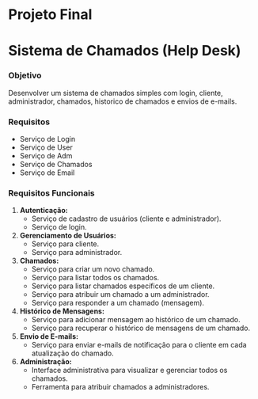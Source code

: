 # Projeto Final

# Sistema de Chamados (Help Desk)

### Objetivo

Desenvolver um sistema de chamados simples com login, cliente, administrador,  chamados, historico de chamados e envios de e-mails.

### **Requisitos**

- Serviço de Login
- Serviço de User
- Serviço de Adm
- Serviço de Chamados
- Serviço de Email

### **Requisitos Funcionais**

1. **Autenticação:**
    - Serviço de cadastro de usuários (cliente e administrador).
    - Serviço de login.
2. **Gerenciamento de Usuários:**
    - Serviço para cliente.
    - Serviço para administrador.
3. **Chamados:**
    - Serviço para criar um novo chamado.
    - Serviço para listar todos os chamados.
    - Serviço para listar chamados específicos de um cliente.
    - Serviço para atribuir um chamado a um administrador.
    - Serviço para responder a um chamado (mensagem).
4. **Histórico de Mensagens:**
    - Serviço para adicionar mensagem ao histórico de um chamado.
    - Serviço para recuperar o histórico de mensagens de um chamado.
5. **Envio de E-mails:**
    - Serviço para enviar e-mails de notificação para o cliente em cada atualização do chamado.
6. **Administração:**
    - Interface administrativa para visualizar e gerenciar todos os chamados.
    - Ferramenta para atribuir chamados a administradores.